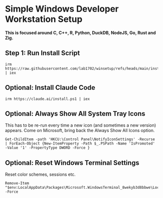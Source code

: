 # Simple Windows Developer Workstation Setup

**This is focused around C, C++, R, Python, DuckDB, NodeJS, Go, Rust and Zig.**

## Step 1: Run Install Script

    irm https://raw.githubusercontent.com/lab1702/winsetup/refs/heads/main/install.ps1 | iex

## Optional: Install Claude Code

    irm https://claude.ai/install.ps1 | iex

## Optional: Always Show All System Tray Icons

This has to be re-run every time a new icon (and sometimes a new version) appears. Come on Microsoft, bring back the Always Show All Icons option.

    Get-ChildItem -path 'HKCU:\Control Panel\NotifyIconSettings' -Recurse | ForEach-Object {New-ItemProperty -Path $_.PSPath -Name 'IsPromoted' -Value '1' -PropertyType DWORD -Force }

## Optional: Reset Windows Terminal Settings

Reset color schemes, sessions etc.

    Remove-Item "$env:LocalAppData\Packages\Microsoft.WindowsTerminal_8wekyb3d8bbwe\LocalState\settings.json" -Force
